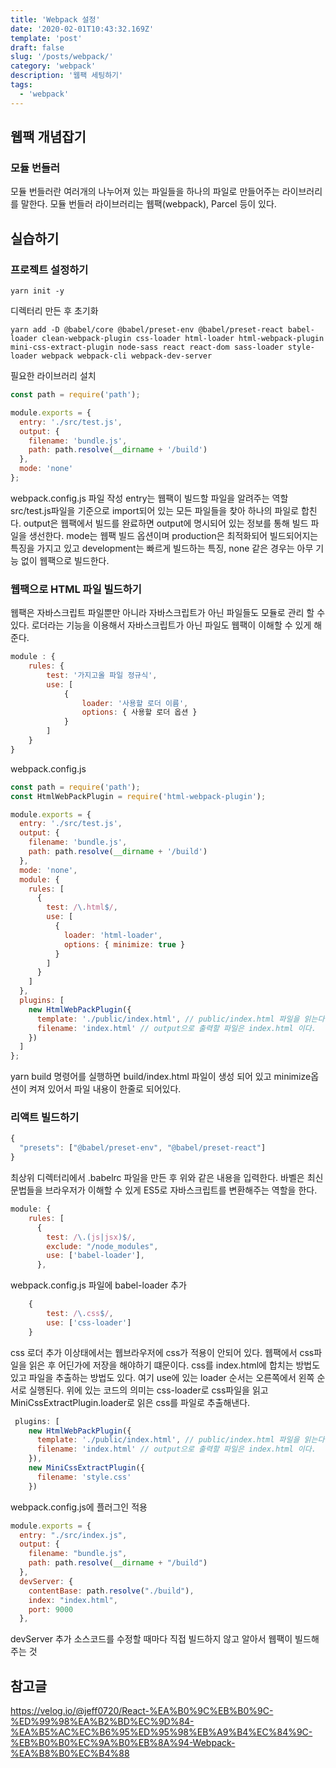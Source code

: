 ```yaml
---
title: 'Webpack 설정'
date: '2020-02-01T10:43:32.169Z'
template: 'post'
draft: false
slug: '/posts/webpack/'
category: 'webpack'
description: '웹팩 세팅하기'
tags:
  - 'webpack'
---
```


## 웹팩 개념잡기

### 모듈 번들러

모듈 번들러란 여러개의 나누어져 있는 파일들을 하나의 파일로 만들어주는 라이브러리를 말한다.
모듈 번들러 라이브러리는 웹팩(webpack), Parcel 등이 있다.

## 실습하기

### 프로젝트 설정하기

```
yarn init -y
```

디렉터리 만든 후 초기화

```
yarn add -D @babel/core @babel/preset-env @babel/preset-react babel-loader clean-webpack-plugin css-loader html-loader html-webpack-plugin mini-css-extract-plugin node-sass react react-dom sass-loader style-loader webpack webpack-cli webpack-dev-server
```

필요한 라이브러리 설치

```js
const path = require('path');

module.exports = {
  entry: './src/test.js',
  output: {
    filename: 'bundle.js',
    path: path.resolve(__dirname + '/build')
  },
  mode: 'none'
};
```

webpack.config.js 파일 작성
entry는 웹팩이 빌드할 파일을 알려주는 역할
src/test.js파일을 기준으로 import되어 있는 모든 파일들을 찾아 하나의 파일로 합친다.
output은 웹팩에서 빌드를 완료하면 output에 명시되어 있는 정보를 통해 빌드 파일을 생선한다.
mode는 웹팩 빌드 옵션이며 production은 최적화되어 빌드되어지는 특징을 가지고 있고 development는 빠르게 빌드하는 특징, none 같은 경우는 아무 기능 없이 웹팩으로 빌드한다.

### 웹팩으로 HTML 파일 빌드하기

웹팩은 자바스크립트 파일뿐만 아니라 자바스크립트가 아닌 파일들도 모듈로 관리 할 수 있다. 로더라는 기능을 이용해서 자바스크립트가 아닌 파일도 웹팩이 이해할 수 있게 해준다.

```js
module : {
    rules: {
        test: '가지고올 파일 정규식',
        use: [
            {
                loader: '사용할 로더 이름',
                options: { 사용할 로더 옵션 }
            }
        ]
    }
}
```

webpack.config.js

```js
const path = require('path');
const HtmlWebPackPlugin = require('html-webpack-plugin');

module.exports = {
  entry: './src/test.js',
  output: {
    filename: 'bundle.js',
    path: path.resolve(__dirname + '/build')
  },
  mode: 'none',
  module: {
    rules: [
      {
        test: /\.html$/,
        use: [
          {
            loader: 'html-loader',
            options: { minimize: true }
          }
        ]
      }
    ]
  },
  plugins: [
    new HtmlWebPackPlugin({
      template: './public/index.html', // public/index.html 파일을 읽는다.
      filename: 'index.html' // output으로 출력할 파일은 index.html 이다.
    })
  ]
};
```

yarn build 명령어를 실행하면 build/index.html 파일이 생성 되어 있고 minimize옵션이 켜져 있어서 파일 내용이 한줄로 되어있다.

### 리액트 빌드하기

```js
{
  "presets": ["@babel/preset-env", "@babel/preset-react"]
}
```

최상위 디렉터리에서 .babelrc 파일을 만든 후 위와 같은 내용을 입력한다. 바벨은 최신 문법들을 브라우저가 이해할 수 있게 ES5로 자바스크립트를 변환해주는 역할을 한다.

```js
module: {
    rules: [
      {
        test: /\.(js|jsx)$/,
        exclude: "/node_modules",
        use: ['babel-loader'],
      },
```

webpack.config.js 파일에 babel-loader 추가

```js
	{
        test: /\.css$/,
        use: ['css-loader']
    }
```

css 로더 추가
이상태에서는 웹브라우저에 css가 적용이 안되어 있다. 웹팩에서 css파일을 읽은 후 어딘가에 저장을 해야하기 떄문이다. css를 index.html에 합치는 방법도 있고 파일을 추출하는 방법도 있다.
여기 use에 있는 loader 순서는 오른쪽에서 왼쪽 순서로 실행된다. 위에 있는 코드의 의미는 css-loader로 css파일을 읽고 MiniCssExtractPlugin.loader로 읽은 css를 파일로 추출해낸다.

```js
 plugins: [
    new HtmlWebPackPlugin({
      template: './public/index.html', // public/index.html 파일을 읽는다.
      filename: 'index.html' // output으로 출력할 파일은 index.html 이다.
    }),
    new MiniCssExtractPlugin({
      filename: 'style.css'
    })
```

webpack.config.js에 플러그인 적용

```js
module.exports = {
  entry: "./src/index.js",
  output: {
    filename: "bundle.js",
    path: path.resolve(__dirname + "/build")
  },
  devServer: {
    contentBase: path.resolve("./build"),
    index: "index.html",
    port: 9000
  },
```

devServer 추가 소스코드를 수정할 때마다 직접 빌드하지 않고 알아서 웹팩이 빌드해주는 것

## 참고글

https://velog.io/@jeff0720/React-%EA%B0%9C%EB%B0%9C-%ED%99%98%EA%B2%BD%EC%9D%84-%EA%B5%AC%EC%B6%95%ED%95%98%EB%A9%B4%EC%84%9C-%EB%B0%B0%EC%9A%B0%EB%8A%94-Webpack-%EA%B8%B0%EC%B4%88
